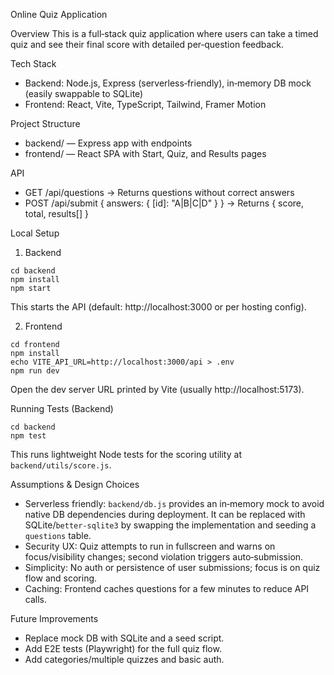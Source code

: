 Online Quiz Application

Overview
This is a full‑stack quiz application where users can take a timed quiz and see their final score with detailed per‑question feedback.

Tech Stack
- Backend: Node.js, Express (serverless‑friendly), in‑memory DB mock (easily swappable to SQLite)
- Frontend: React, Vite, TypeScript, Tailwind, Framer Motion

Project Structure
- backend/ — Express app with endpoints
- frontend/ — React SPA with Start, Quiz, and Results pages

API
- GET /api/questions → Returns questions without correct answers
- POST /api/submit { answers: { [id]: "A|B|C|D" } } → Returns { score, total, results[] }

Local Setup
1) Backend
```
cd backend
npm install
npm start
```
This starts the API (default: http://localhost:3000 or per hosting config).

2) Frontend
```
cd frontend
npm install
echo VITE_API_URL=http://localhost:3000/api > .env
npm run dev
```
Open the dev server URL printed by Vite (usually http://localhost:5173).

Running Tests (Backend)
```
cd backend
npm test
```
This runs lightweight Node tests for the scoring utility at `backend/utils/score.js`.

Assumptions & Design Choices
- Serverless friendly: `backend/db.js` provides an in‑memory mock to avoid native DB dependencies during deployment. It can be replaced with SQLite/`better-sqlite3` by swapping the implementation and seeding a `questions` table.
- Security UX: Quiz attempts to run in fullscreen and warns on focus/visibility changes; second violation triggers auto‑submission.
- Simplicity: No auth or persistence of user submissions; focus is on quiz flow and scoring.
- Caching: Frontend caches questions for a few minutes to reduce API calls.

Future Improvements
- Replace mock DB with SQLite and a seed script.
- Add E2E tests (Playwright) for the full quiz flow.
- Add categories/multiple quizzes and basic auth.

